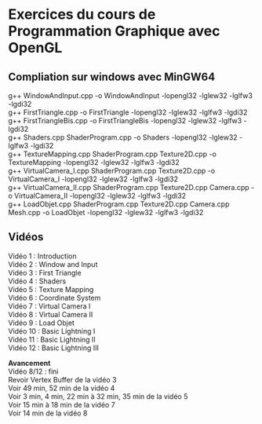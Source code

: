 # Exercices du cours de Programmation Graphique avec OpenGL  
  
## Compliation sur windows avec MinGW64 
g++ WindowAndInput.cpp -o WindowAndInput -lopengl32 -lglew32 -lglfw3 -lgdi32  
g++ FirstTriangle.cpp -o FirstTriangle -lopengl32 -lglew32 -lglfw3 -lgdi32  
g++ FirstTriangleBis.cpp -o FirstTriangleBis -lopengl32 -lglew32 -lglfw3 -lgdi32  
g++ Shaders.cpp ShaderProgram.cpp -o Shaders -lopengl32 -lglew32 -lglfw3 -lgdi32  
g++ TextureMapping.cpp ShaderProgram.cpp Texture2D.cpp -o TextureMapping -lopengl32 -lglew32 -lglfw3 -lgdi32  
g++ VirtualCamera_I.cpp ShaderProgram.cpp Texture2D.cpp -o VirtualCamera_I -lopengl32 -lglew32 -lglfw3 -lgdi32  
g++ VirtualCamera_II.cpp ShaderProgram.cpp Texture2D.cpp Camera.cpp -o VirtualCamera_II -lopengl32 -lglew32 -lglfw3 -lgdi32  
g++ LoadObjet.cpp ShaderProgram.cpp Texture2D.cpp Camera.cpp Mesh.cpp -o LoadObjet -lopengl32 -lglew32 -lglfw3 -lgdi32  

## Vidéos
Vidéo 1 : Introduction  
Vidéo 2 : Window and Input  
Vidéo 3 : First Triangle  
Vidéo 4 : Shaders  
Vidéo 5 : Texture Mapping  
Vidéo 6 : Coordinate System  
Vidéo 7 : Virtual Camera I  
Vidéo 8 : Virtual Camera II  
Vidéo 9 : Load Objet   
Vidéo 10 : Basic Lightning I  
Vidéo 11 : Basic Lightning II  
Vidéo 12 : Basic Lightning III  
  
**Avancement**  
Vidéo 8/12 : fini  
Revoir Vertex Buffer de la vidéo 3  
Voir 49 min, 52 min de la vidéo 4  
Voir 3 min, 4 min, 22 min à 32 min, 35 min de la vidéo 5  
Voir 15 min à 18 min de la vidéo 7  
Voir 14 min de la vidéo 8  

